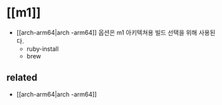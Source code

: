 # [[m1]]

- [[arch-arm64|arch -arm64]] 옵션은 m1 아키텍쳐용 빌드 선택을 위해 사용된다.
  - ruby-install
  - brew

## related
- [[arch-arm64|arch -arm64]]
